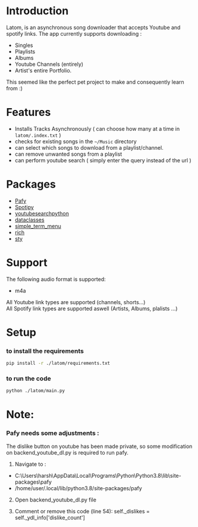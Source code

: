 # Introduction

Latom, is an asynchronous song downloader that accepts Youtube and spotify links. The app currently supports downloading :
- Singles 
- Playlists
- Albums
- Youtube Channels (entirely)
- Artist's entire Portfolio.

This seemed like the perfect pet project to make and consequently learn from :)



# Features

- Installs Tracks Asynchronously ( can choose how many at a time in `latom/.index.txt` )
- checks for existing songs in the `~/Music` directory 
- can select which songs to download from a playlist/channel.
- can remove unwanted songs from a playlist
- can perform youtube search ( simply enter the query instead of the url )


# Packages

- [Pafy](https://pypi.org/project/pafy/)
- [Spotipy](https://spotipy.readthedocs.io/en/2.19.0/)
- [youtubesearchpython](https://pypi.org/project/youtube-search-python/)
- [dataclasses](https://docs.python.org/3/library/dataclasses.html)
- [simple_term_menu](https://pypi.org/project/simple-term-menu/)
- [rich](https://rich.readthedocs.io/en/stable/introduction.html)
- [sty](https://pypi.org/project/sty/)

# Support
The following audio format is supported:
- m4a

All Youtube link types are supported (channels, shorts...) <br />
All Spotify link types are supported aswell (Artists, Albums, plalists ...)



# Setup
### to install the requirements
```bash
pip install -r ./latom/requirements.txt
```
### to run the code
```bash
python ./latom/main.py
```



# Note:

### Pafy needs some adjustments :
The dislike button on youtube has been made private, so some modification on backend_youtube_dl.py is required to run pafy.

1) Navigate to :
 - C:\Users\harsh\AppData\Local\Programs\Python\Python3.8\lib\site- packages\pafy
 - /home/user/.local/lib/python3.8/site-packages/pafy

2) Open backend_youtube_dl.py file

3) Comment or remove this code (line 54): self._dislikes = self._ydl_info['dislike_count']
